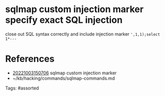 # sqlmap custom injection marker specify exact SQL injection
close out SQL syntax correctly and include injection marker
`',1,1);select 1*---`

# References
- [20221003150706](/zet/20221003150706/README.md) sqlmap custom injection marker
- ~/kb/hacking/commands/sqlmap-commands.md

Tags:
    #assorted
